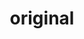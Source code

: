 ---
    id: '20240525'
    title: 'original'
    description: 'デジタルペインティングで描かれたねこ'
    fullDescription: 'クリスタで作成'
    images: 
      - url: '/images/illustration_image1.jpg'
        altText: 'いこま'
        type: 'full'
        order: 1  
    isFeatured: true
    createdAt: '2025-05-25T12:00:00Z'
    updatedAt: '2024-05-01T12:00:00Z'
---